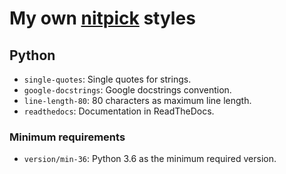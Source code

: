 # My own [nitpick] styles

## Python

- `single-quotes`: Single quotes for strings.
- `google-docstrings`: Google docstrings convention.
- `line-length-80`: 80 characters as maximum line length.
- `readthedocs`: Documentation in ReadTheDocs.

### Minimum requirements

- `version/min-36`: Python 3.6 as the minimum required version.

[nitpick]: https://nitpick.readthedocs.io
